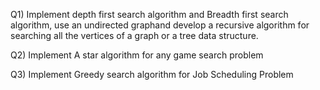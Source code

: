 Q1) Implement depth first search algorithm and Breadth first search algorithm, 
use an undirected graphand develop a recursive algorithm for searching all the 
vertices of a graph or a tree data structure.

Q2) Implement A star algorithm for any game search problem

Q3) Implement Greedy search algorithm for Job Scheduling Problem
